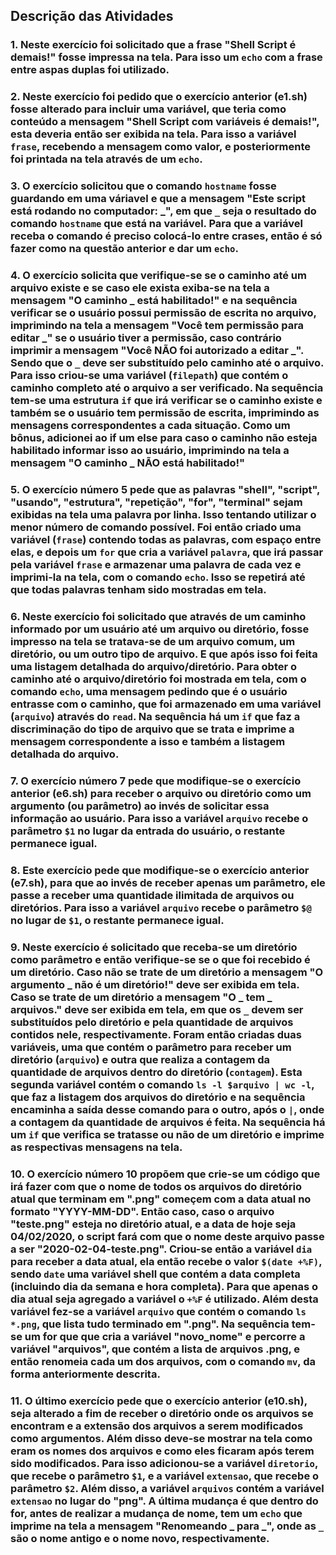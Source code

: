 ## Descrição das Atividades
 
### 1. Neste exercício foi solicitado que a frase "Shell Script é demais!" fosse impressa na tela. Para isso um `echo` com a frase entre aspas duplas foi utilizado.

### 2. Neste exercício foi pedido que o exercício anterior (e1.sh) fosse alterado para incluir uma variável, que teria como conteúdo a mensagem "Shell Script com variáveis é demais!", esta deveria então ser exibida na tela. Para isso a variável `frase`, recebendo a mensagem como valor, e posteriormente foi printada na tela através de um `echo`.

### 3. O exercício solicitou que o comando `hostname` fosse guardando em uma váriavel e que a mensagem "Este script está rodando no computador: _", em que `_` seja o resultado do comando `hostname` que está na variável. Para que a variável receba o comando é preciso colocá-lo entre crases, então é só fazer como na questão anterior e dar um `echo`.

### 4. O exercício solicita que verifique-se se o caminho até um arquivo existe e se caso ele exista exiba-se na tela a mensagem "O caminho _ está habilitado!" e na sequência verificar se o usuário possui permissão de escrita no arquivo, imprimindo na tela a mensagem "Você tem permissão para editar _" se o usuário tiver a permissão, caso contrário imprimir a mensagem "Você NÃO foi autorizado a editar _". Sendo que o `_` deve ser substituído pelo caminho até o arquivo. Para isso criou-se uma variável (`filepath`) que contém o caminho completo até o arquivo a ser verificado. Na sequência tem-se uma estrutura `if` que irá verificar se o caminho existe e também se o usuário tem permissão de escrita, imprimindo as mensagens correspondentes a cada situação. Como um bônus, adicionei ao if um else para caso o caminho não esteja habilitado informar isso ao usuário, imprimindo na tela a mensagem "O caminho _ NÃO está habilitado!"

### 5. O exercício número 5 pede que as palavras "shell", "script", "usando", "estrutura", "repetição", "for", "terminal" sejam exibidas na tela uma palavra por linha. Isso tentando utilizar o menor número de comando possível. Foi então criado uma variável (`frase`) contendo todas as palavras, com espaço entre elas, e depois um `for` que cria a variável `palavra`, que irá passar pela variável `frase` e armazenar uma palavra de cada vez e imprimi-la na tela, com o comando `echo`. Isso se repetirá até que todas palavras tenham sido mostradas em tela.

### 6. Neste exercício foi solicitado que através de um caminho informado por um usuário até um arquivo ou diretório, fosse impresso na tela se tratava-se de um arquivo comum, um diretório, ou um outro tipo de arquivo. E que após isso foi feita uma listagem detalhada do arquivo/diretório. Para obter o caminho até o arquivo/diretório foi mostrada em tela, com o comando `echo`, uma mensagem pedindo que é o usuário entrasse com o caminho, que foi armazenado em uma variável (`arquivo`) através do `read`. Na sequência há um `if` que faz a discriminação do tipo de arquivo que se trata e imprime a mensagem correspondente a isso e também a listagem detalhada do arquivo.

### 7. O exercício número 7 pede que modifique-se o exercício anterior (e6.sh) para receber o arquivo ou diretório como um argumento (ou parâmetro) ao invés de solicitar essa informação ao usuário. Para isso a variável `arquivo` recebe o parâmetro `$1` no lugar da entrada do usuário, o restante permanece igual.

### 8. Este exercício pede que modifique-se o exercício anterior (e7.sh), para que ao invés de receber apenas um parâmetro, ele passe a receber uma quantidade ilimitada de arquivos ou diretórios. Para isso a variável `arquivo` recebe o parâmetro `$@` no lugar de `$1`, o restante permanece igual.

### 9. Neste exercício é solicitado que receba-se um diretório como parâmetro e então verifique-se se o que foi recebido é um diretório. Caso não se trate de um diretório a mensagem "O argumento _ não é um diretório!" deve ser exibida em tela. Caso se trate de um diretório a mensagem "O _ tem _ arquivos." deve ser exibida em tela, em que os `_` devem ser substituídos pelo diretório e pela quantidade de arquivos contidos nele, respectivamente. Foram então criadas duas variáveis, uma que contém o parâmetro para receber um diretório (`arquivo`) e outra que realiza a contagem da quantidade de arquivos dentro do diretório (`contagem`). Esta segunda variável contém o comando `ls -l $arquivo | wc -l`, que faz a listagem dos arquivos do diretório e na sequência encaminha a saída desse comando para o outro, após o `|`, onde a contagem da quantidade de arquivos é feita. Na sequência há um `if` que verifica se tratasse ou não de um diretório e imprime as respectivas mensagens na tela.

### 10. O exercício número 10 propõem que crie-se um código que irá fazer com que o nome de todos os arquivos do diretório atual que terminam em ".png" começem com a data atual no formato "YYYY-MM-DD". Então caso, caso o arquivo "teste.png" esteja no diretório atual, e a data de hoje seja 04/02/2020, o script fará com que o nome deste arquivo passe a ser "2020-02-04-teste.png". Criou-se então a variável `dia` para receber a data atual, ela então recebe o valor `$(date +%F)`, sendo `date` uma variável shell que contém a data completa (incluindo dia da semana e hora completa). Para que apenas o dia atual seja agregado a variável o `+%F` é utilizado. Além desta variável fez-se a variável  `arquivo` que contém o comando `ls *.png`, que lista tudo terminado em ".png". Na sequência tem-se um for que que cria a variável "novo_nome" e percorre a variável "arquivos", que contém a lista de arquivos .png, e então renomeia cada um dos arquivos, com o comando `mv`, da forma anteriormente descrita.

### 11. O último exercício pede que o exercício anterior (e10.sh), seja alterado a fim de receber o diretório onde os arquivos se encontram e a extensão dos arquivos a serem modificados como argumentos. Além disso deve-se mostrar na tela como eram os nomes dos arquivos e como eles ficaram após terem sido modificados. Para isso adicionou-se a variável `diretorio`, que recebe o parâmetro `$1`, e a variável `extensao`, que recebe o parâmetro `$2`. Além disso, a variável `arquivos` contém a variável `extensao` no lugar do "png". A última mudança é que dentro do for, antes de realizar a mudança de nome, tem um `echo` que imprime na tela a mensagem "Renomeando _ para _", onde as `_` são o nome antigo e o nome novo, respectivamente.

